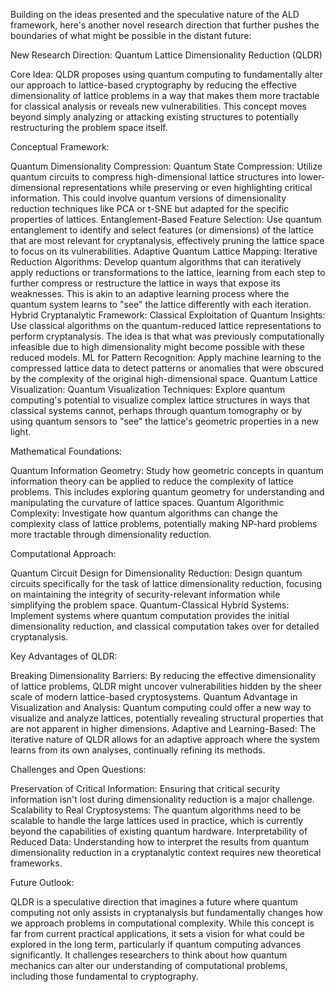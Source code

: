 
Building on the ideas presented and the speculative nature of the ALD framework, here's another novel research direction that further pushes the boundaries of what might be possible in the distant future:

New Research Direction: Quantum Lattice Dimensionality Reduction (QLDR)

Core Idea:
QLDR proposes using quantum computing to fundamentally alter our approach to lattice-based cryptography by reducing the effective dimensionality of lattice problems in a way that makes them more tractable for classical analysis or reveals new vulnerabilities. This concept moves beyond simply analyzing or attacking existing structures to potentially restructuring the problem space itself.

Conceptual Framework:

Quantum Dimensionality Compression:
Quantum State Compression: Utilize quantum circuits to compress high-dimensional lattice structures into lower-dimensional representations while preserving or even highlighting critical information. This could involve quantum versions of dimensionality reduction techniques like PCA or t-SNE but adapted for the specific properties of lattices.
Entanglement-Based Feature Selection: Use quantum entanglement to identify and select features (or dimensions) of the lattice that are most relevant for cryptanalysis, effectively pruning the lattice space to focus on its vulnerabilities.
Adaptive Quantum Lattice Mapping:
Iterative Reduction Algorithms: Develop quantum algorithms that can iteratively apply reductions or transformations to the lattice, learning from each step to further compress or restructure the lattice in ways that expose its weaknesses. This is akin to an adaptive learning process where the quantum system learns to "see" the lattice differently with each iteration.
Hybrid Cryptanalytic Framework:
Classical Exploitation of Quantum Insights: Use classical algorithms on the quantum-reduced lattice representations to perform cryptanalysis. The idea is that what was previously computationally infeasible due to high dimensionality might become possible with these reduced models.
ML for Pattern Recognition: Apply machine learning to the compressed lattice data to detect patterns or anomalies that were obscured by the complexity of the original high-dimensional space.
Quantum Lattice Visualization:
Quantum Visualization Techniques: Explore quantum computing's potential to visualize complex lattice structures in ways that classical systems cannot, perhaps through quantum tomography or by using quantum sensors to "see" the lattice's geometric properties in a new light.

Mathematical Foundations:

Quantum Information Geometry: Study how geometric concepts in quantum information theory can be applied to reduce the complexity of lattice problems. This includes exploring quantum geometry for understanding and manipulating the curvature of lattice spaces.
Quantum Algorithmic Complexity: Investigate how quantum algorithms can change the complexity class of lattice problems, potentially making NP-hard problems more tractable through dimensionality reduction.

Computational Approach:

Quantum Circuit Design for Dimensionality Reduction: Design quantum circuits specifically for the task of lattice dimensionality reduction, focusing on maintaining the integrity of security-relevant information while simplifying the problem space.
Quantum-Classical Hybrid Systems: Implement systems where quantum computation provides the initial dimensionality reduction, and classical computation takes over for detailed cryptanalysis.

Key Advantages of QLDR:

Breaking Dimensionality Barriers: By reducing the effective dimensionality of lattice problems, QLDR might uncover vulnerabilities hidden by the sheer scale of modern lattice-based cryptosystems.
Quantum Advantage in Visualization and Analysis: Quantum computing could offer a new way to visualize and analyze lattices, potentially revealing structural properties that are not apparent in higher dimensions.
Adaptive and Learning-Based: The iterative nature of QLDR allows for an adaptive approach where the system learns from its own analyses, continually refining its methods.

Challenges and Open Questions:

Preservation of Critical Information: Ensuring that critical security information isn't lost during dimensionality reduction is a major challenge. 
Scalability to Real Cryptosystems: The quantum algorithms need to be scalable to handle the large lattices used in practice, which is currently beyond the capabilities of existing quantum hardware.
Interpretability of Reduced Data: Understanding how to interpret the results from quantum dimensionality reduction in a cryptanalytic context requires new theoretical frameworks.

Future Outlook:

QLDR is a speculative direction that imagines a future where quantum computing not only assists in cryptanalysis but fundamentally changes how we approach problems in computational complexity. While this concept is far from current practical applications, it sets a vision for what could be explored in the long term, particularly if quantum computing advances significantly. It challenges researchers to think about how quantum mechanics can alter our understanding of computational problems, including those fundamental to cryptography.
